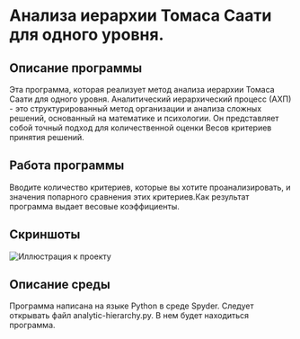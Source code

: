# Анализа иерархии Томаса Саати для одного уровня.
## Описание программы 
 Эта программа, которая  реализует метод анализа иерархии Томаса Саати для одного уровня. Аналитический иерархический процесс (АХП) - это структурированный метод организации и анализа сложных решений, основанный на математике и психологии. Он представляет собой точный подход для количественной оценки Весов критериев принятия решений.
## Работа программы
Вводите количество критериев, которые вы хотите проанализировать, и значения попарного сравнения этих критериев.Как результат программа выдает весовые коэффициенты.
## Cкриншоты
![Иллюстрация к проекту](https://https://github.com/Michail420/analytic-hierarchy/blob/main/dgcvbkljx.PNG)
## Описание среды 
Программа написана на языке Python в среде Spyder. Следует открывать файл analytic-hierarchy.py. В нем будет находиться программа.
